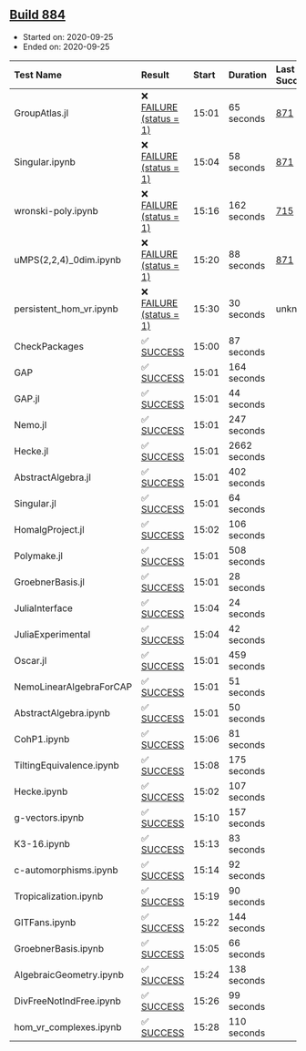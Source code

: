 ## [Build 884](https://oscarci.mathematik.uni-kl.de/job/oscar-stable/884/)

* Started on: 2020-09-25
* Ended on: 2020-09-25

| Test Name    | Result | Start | Duration | Last Success | First Failure |
|:-------------|:-------|:------|:---------|:-------------|:--------------|
| GroupAtlas.jl | ❌ [FAILURE (status = 1)](https://oscarci.mathematik.uni-kl.de/job/oscar-stable/884/artifact/logs/build-884/GroupAtlas.jl.log) | 15:01 | 65 seconds | [871](https://oscarci.mathematik.uni-kl.de/job/oscar-stable/871/) | [872](https://oscarci.mathematik.uni-kl.de/job/oscar-stable/872/) |
| Singular.ipynb | ❌ [FAILURE (status = 1)](https://oscarci.mathematik.uni-kl.de/job/oscar-stable/884/artifact/logs/build-884/Singular.ipynb.log) | 15:04 | 58 seconds | [871](https://oscarci.mathematik.uni-kl.de/job/oscar-stable/871/) | [872](https://oscarci.mathematik.uni-kl.de/job/oscar-stable/872/) |
| wronski-poly.ipynb | ❌ [FAILURE (status = 1)](https://oscarci.mathematik.uni-kl.de/job/oscar-stable/884/artifact/logs/build-884/wronski-poly.ipynb.log) | 15:16 | 162 seconds | [715](https://oscarci.mathematik.uni-kl.de/job/oscar-stable/715/) | [716](https://oscarci.mathematik.uni-kl.de/job/oscar-stable/716/) |
| uMPS(2,2,4)_0dim.ipynb | ❌ [FAILURE (status = 1)](https://oscarci.mathematik.uni-kl.de/job/oscar-stable/884/artifact/logs/build-884/uMPS-2-2-4-_0dim.ipynb.log) | 15:20 | 88 seconds | [871](https://oscarci.mathematik.uni-kl.de/job/oscar-stable/871/) | [872](https://oscarci.mathematik.uni-kl.de/job/oscar-stable/872/) |
| persistent_hom_vr.ipynb | ❌ [FAILURE (status = 1)](https://oscarci.mathematik.uni-kl.de/job/oscar-stable/884/artifact/logs/build-884/persistent_hom_vr.ipynb.log) | 15:30 | 30 seconds | unknown | unknown |
| CheckPackages | ✅ [SUCCESS](https://oscarci.mathematik.uni-kl.de/job/oscar-stable/884/artifact/logs/build-884/CheckPackages.log) | 15:00 | 87 seconds |  |  |
| GAP | ✅ [SUCCESS](https://oscarci.mathematik.uni-kl.de/job/oscar-stable/884/artifact/logs/build-884/GAP.log) | 15:01 | 164 seconds |  |  |
| GAP.jl | ✅ [SUCCESS](https://oscarci.mathematik.uni-kl.de/job/oscar-stable/884/artifact/logs/build-884/GAP.jl.log) | 15:01 | 44 seconds |  |  |
| Nemo.jl | ✅ [SUCCESS](https://oscarci.mathematik.uni-kl.de/job/oscar-stable/884/artifact/logs/build-884/Nemo.jl.log) | 15:01 | 247 seconds |  |  |
| Hecke.jl | ✅ [SUCCESS](https://oscarci.mathematik.uni-kl.de/job/oscar-stable/884/artifact/logs/build-884/Hecke.jl.log) | 15:01 | 2662 seconds |  |  |
| AbstractAlgebra.jl | ✅ [SUCCESS](https://oscarci.mathematik.uni-kl.de/job/oscar-stable/884/artifact/logs/build-884/AbstractAlgebra.jl.log) | 15:01 | 402 seconds |  |  |
| Singular.jl | ✅ [SUCCESS](https://oscarci.mathematik.uni-kl.de/job/oscar-stable/884/artifact/logs/build-884/Singular.jl.log) | 15:01 | 64 seconds |  |  |
| HomalgProject.jl | ✅ [SUCCESS](https://oscarci.mathematik.uni-kl.de/job/oscar-stable/884/artifact/logs/build-884/HomalgProject.jl.log) | 15:02 | 106 seconds |  |  |
| Polymake.jl | ✅ [SUCCESS](https://oscarci.mathematik.uni-kl.de/job/oscar-stable/884/artifact/logs/build-884/Polymake.jl.log) | 15:01 | 508 seconds |  |  |
| GroebnerBasis.jl | ✅ [SUCCESS](https://oscarci.mathematik.uni-kl.de/job/oscar-stable/884/artifact/logs/build-884/GroebnerBasis.jl.log) | 15:01 | 28 seconds |  |  |
| JuliaInterface | ✅ [SUCCESS](https://oscarci.mathematik.uni-kl.de/job/oscar-stable/884/artifact/logs/build-884/JuliaInterface.log) | 15:04 | 24 seconds |  |  |
| JuliaExperimental | ✅ [SUCCESS](https://oscarci.mathematik.uni-kl.de/job/oscar-stable/884/artifact/logs/build-884/JuliaExperimental.log) | 15:04 | 42 seconds |  |  |
| Oscar.jl | ✅ [SUCCESS](https://oscarci.mathematik.uni-kl.de/job/oscar-stable/884/artifact/logs/build-884/Oscar.jl.log) | 15:01 | 459 seconds |  |  |
| NemoLinearAlgebraForCAP | ✅ [SUCCESS](https://oscarci.mathematik.uni-kl.de/job/oscar-stable/884/artifact/logs/build-884/NemoLinearAlgebraForCAP.log) | 15:01 | 51 seconds |  |  |
| AbstractAlgebra.ipynb | ✅ [SUCCESS](https://oscarci.mathematik.uni-kl.de/job/oscar-stable/884/artifact/logs/build-884/AbstractAlgebra.ipynb.log) | 15:01 | 50 seconds |  |  |
| CohP1.ipynb | ✅ [SUCCESS](https://oscarci.mathematik.uni-kl.de/job/oscar-stable/884/artifact/logs/build-884/CohP1.ipynb.log) | 15:06 | 81 seconds |  |  |
| TiltingEquivalence.ipynb | ✅ [SUCCESS](https://oscarci.mathematik.uni-kl.de/job/oscar-stable/884/artifact/logs/build-884/TiltingEquivalence.ipynb.log) | 15:08 | 175 seconds |  |  |
| Hecke.ipynb | ✅ [SUCCESS](https://oscarci.mathematik.uni-kl.de/job/oscar-stable/884/artifact/logs/build-884/Hecke.ipynb.log) | 15:02 | 107 seconds |  |  |
| g-vectors.ipynb | ✅ [SUCCESS](https://oscarci.mathematik.uni-kl.de/job/oscar-stable/884/artifact/logs/build-884/g-vectors.ipynb.log) | 15:10 | 157 seconds |  |  |
| K3-16.ipynb | ✅ [SUCCESS](https://oscarci.mathematik.uni-kl.de/job/oscar-stable/884/artifact/logs/build-884/K3-16.ipynb.log) | 15:13 | 83 seconds |  |  |
| c-automorphisms.ipynb | ✅ [SUCCESS](https://oscarci.mathematik.uni-kl.de/job/oscar-stable/884/artifact/logs/build-884/c-automorphisms.ipynb.log) | 15:14 | 92 seconds |  |  |
| Tropicalization.ipynb | ✅ [SUCCESS](https://oscarci.mathematik.uni-kl.de/job/oscar-stable/884/artifact/logs/build-884/Tropicalization.ipynb.log) | 15:19 | 90 seconds |  |  |
| GITFans.ipynb | ✅ [SUCCESS](https://oscarci.mathematik.uni-kl.de/job/oscar-stable/884/artifact/logs/build-884/GITFans.ipynb.log) | 15:22 | 144 seconds |  |  |
| GroebnerBasis.ipynb | ✅ [SUCCESS](https://oscarci.mathematik.uni-kl.de/job/oscar-stable/884/artifact/logs/build-884/GroebnerBasis.ipynb.log) | 15:05 | 66 seconds |  |  |
| AlgebraicGeometry.ipynb | ✅ [SUCCESS](https://oscarci.mathematik.uni-kl.de/job/oscar-stable/884/artifact/logs/build-884/AlgebraicGeometry.ipynb.log) | 15:24 | 138 seconds |  |  |
| DivFreeNotIndFree.ipynb | ✅ [SUCCESS](https://oscarci.mathematik.uni-kl.de/job/oscar-stable/884/artifact/logs/build-884/DivFreeNotIndFree.ipynb.log) | 15:26 | 99 seconds |  |  |
| hom_vr_complexes.ipynb | ✅ [SUCCESS](https://oscarci.mathematik.uni-kl.de/job/oscar-stable/884/artifact/logs/build-884/hom_vr_complexes.ipynb.log) | 15:28 | 110 seconds |  |  |
